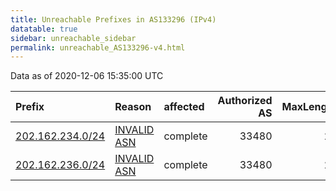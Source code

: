 ```yaml
---
title: Unreachable Prefixes in AS133296 (IPv4)
datatable: true
sidebar: unreachable_sidebar
permalink: unreachable_AS133296-v4.html
---
```


Data as of 2020-12-06 15:35:00 UTC


<div class="datatable-begin"></div>

| Prefix                                                     | Reason                                                                                                   | affected   |   Authorized AS |   MaxLength | Anchor                                       |   unreachable /24s |
|:-----------------------------------------------------------|:---------------------------------------------------------------------------------------------------------|:-----------|----------------:|------------:|:---------------------------------------------|-------------------:|
| [202.162.234.0/24](https://stat.ripe.net/202.162.234.0/24) | [INVALID ASN](https://rpki-validator.ripe.net/announcement-preview?asn=AS133296&prefix=202.162.234.0/24) | complete   |           33480 |          24 | [APNIC](unreachable_APNIC_RPKI_Root-v4.html) |                  1 |
| [202.162.236.0/24](https://stat.ripe.net/202.162.236.0/24) | [INVALID ASN](https://rpki-validator.ripe.net/announcement-preview?asn=AS133296&prefix=202.162.236.0/24) | complete   |           33480 |          24 | [APNIC](unreachable_APNIC_RPKI_Root-v4.html) |                  1 |

<div class="datatable-end"></div>